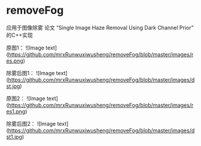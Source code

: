# removeFog

应用于图像除雾
论文 “Single Image Haze Removal Using Dark Channel Prior” 的C++实现

原图1：
![Image text]
(https://github.com/mrxRunwuxiwusheng/removeFog/blob/master/images/res.png)

除雾后图1：
![Image text]
(https://github.com/mrxRunwuxiwusheng/removeFog/blob/master/images/dst.jpg)


原图2：
![Image text]
(https://github.com/mrxRunwuxiwusheng/removeFog/blob/master/images/res1.png)

除雾后图2：
![Image text]
(https://github.com/mrxRunwuxiwusheng/removeFog/blob/master/images/dst1.jpg)
